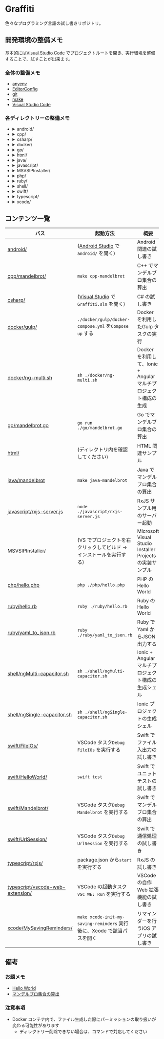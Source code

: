 # Graffiti
色々なプログラミング言語の試し書きリポジトリ。

## 開発環境の整備メモ
基本的には[Visual Studio Code] でプロジェクトルートを開き、実行環境を整備することで、試すことが出来ます。

### 全体の整備メモ
* [anyenv](https://github.com/anyenv/anyenv)
* [EditorConfig](https://editorconfig.org/)
* [git](https://git-scm.com/)
* [make](https://www.gnu.org/software/make/manual/make.html)
* [Visual Studio Code]

### 各ディレクトリーの整備メモ
* <details>
    <summary>android/</summary>

    1. (任意) [JetBrains Toolbox App](https://www.jetbrains.com/ja-jp/toolbox-app/) をインストールする
    2. [Android Studio] をインストールする
        * 手順1 を実行した場合は、そのツールからインストールする
  </details>
* <details>
    <summary>cpp/</summary>

    * Docker
        1. VSCode タスク`C++: edit in docker` を実行する
    * macOS, WSL(Ubuntu)
        1. g++ をインストールする
        2. https://code.visualstudio.com/docs/languages/cpp に従ってセットアップする
  </details>
* <details>
    <summary>csharp/</summary>

    * 全般
        1. [dotnet](https://dotnet.microsoft.com/ja-jp/) をインストールする
        2. https://code.visualstudio.com/docs/languages/csharp に従ってセットアップする
    * Windows
        1. [Visual Studio] をインストールする
  </details>
* <details>
    <summary>docker/</summary>

    1. [Docker](https://dotnet.microsoft.com/ja-jp/) をインストールする
    2. https://code.visualstudio.com/docs/containers/overview に従ってセットアップする
  </details>
* <details>
    <summary>go/</summary>

    * 全般
        1. (任意) [goenv](https://github.com/go-nv/goenv) をインストールする
        2. [Go 言語](https://go.dev/) をインストールする
            * バージョンは[.go-version](./go-version) を参照してください
        3. https://code.visualstudio.com/docs/languages/go に従ってセットアップする
    * Docker
        1. VSCode タスク`Go: edit in docker` を実行する
  </details>
* <details>
    <summary>html/</summary>

    WEB ブラウザをインストールする。
  </details>
* <details>
    <summary>java/</summary>

    1. (任意) [jenv](https://github.com/jenv/jenv) をインストールする
    2. [java](https://www.java.com/ja/) をインストールする
        * バージョンは[.java-version](./.java-version) を参照してください
        * (任意) jenv で入手したものを登録し、切り替える
    3. https://code.visualstudio.com/docs/languages/java に従ってセットアップする
  </details>
* <details>
    <summary>javascript/</summary>

    1. (任意) [nodenv] をインストールする
    2. [Node.js] をインストールする
        * バージョンは[.node-version](./.node-version) を参照してください
    3. `npm ci` を実行する
  </details>
* <details>
    <summary>MSVSIPInstaller/</summary>

    * Windows
        1. [Visual Studio] をインストールする
        2. [Microsoft Visual Studio Installer Projects 2022](https://marketplace.visualstudio.com/items?itemName=VisualStudioClient.MicrosoftVisualStudio2022InstallerProjects) をインストールする
  </details>
* <details>
    <summary>php/</summary>

    1. (任意) [phpenv](https://github.com/phpenv/phpenv) をインストールする
    2. [PHP](https://www.php.net/) をインストールする
        * バージョンは[.php-version](./.php-version) を参照してください
  </details>
* <details>
    <summary>ruby/</summary>

    * 全般
        1. (任意) [rbnv](https://github.com/rbenv/rbenv) をインストールする
        2. [Ruby](https://www.ruby-lang.org/ja/) をインストールする
            * バージョンは[.ruby-version](./.ruby-version) を参照してください
        3. https://code.visualstudio.com/docs/languages/ruby に従ってセットアップする
    * Docker
        1. VSCode タスク`Ruby: edit in docker` を実行する
  </details>
* <details>
    <summary>shell/</summary>

    shell を実行できる環境で試してください。
  </details>
* <details>
    <summary>swift/</summary>

    1. [Swift](https://www.swift.org/) をインストールする
        * バージョンは[.swift-version](./.swift-version) を参照してください
    2. https://marketplace.visualstudio.com/items?itemName=sswg.swift-lang に従ってセットアップする
  </details>
* <details>
    <summary>typescript/</summary>

    1. (任意) [nodenv] をインストールする
    2. [Node.js] をインストールする
        * バージョンは[.node-version](./.node-version) を参照してください
    3. `npm ci` を実行する
  </details>
* <details>
    <summary>xcode/</summary>

    * macOS
        1. [Xcode](https://developer.apple.com/documentation/xcode) をインストールする
  </details>



## コンテンツ一覧
パス | 起動方法 | 概要
--- | --- | ---
[android/](./android/) | ([Android Studio] で`android/` を開く) | Android 関連の試し書き
[cpp/mandelbrot/](./cpp/mandelbrot/) | `make cpp-mandelbrot` | C++ でマンデルブロ集合の算出
[csharp/](./csharp/) | ([Visual Studio] で`Graffiti.sln` を開く) | C# の試し書き
[docker/gulp/](./docker/gulp/) | `./docker/gulp/docker-compose.yml` を`Compose up` する | Docker を利用したGulp タスクの実行
[docker/ng-multi.sh](./docker/ng-multi.sh) | `sh ./docker/ng-multi.sh` | Docker を利用して、Ionic + Angular マルチプロジェクト構成の生成
[go/mandelbrot.go](./go/mandelbrot.go) | `go run ./go/mandelbrot.go` | Go でマンデルブロ集合の算出
[html/](./html/) | (ディレクトリ内を確認してください) | HTML 関連サンプル
[java/mandelbrot](./java/mandelbrot/) | `make java-mandelbrot` | Java でマンデルブロ集合の算出
[javascript/rxjs-server.js](./javascript/rxjs-server.js) | `node ./javascript/rxjs-server.js` | RxJS サンプル用のサーバー起動
[MSVSIPInstaller/](./MSVSIPInstaller/) | (VS でプロジェクトを右クリックしてビルド → インストールを実行する) | Microsoft Visual Studio Installer Projects の実装サンプル
[php/hello.php](./php/hello.php) | `php ./php/hello.php` | PHP のHello World
[ruby/hello.rb](./ruby/hello.rb) | `ruby ./ruby/hello.rb` | Ruby のHello World
[ruby/yaml_to_json.rb](./ruby/yaml_to_json.rb) | `ruby ./ruby/yaml_to_json.rb` | Ruby でYaml からJSON 出力する
[shell/ngMulti-capacitor.sh](./shell/ngMulti-capacitor.sh) | `sh ./shell/ngMulti-capacitor.sh` | Ionic + Angular マルチプロジェクト構成の生成シェル
[shell/ngSingle-capacitor.sh](./shell/ngSingle-capacitor.sh) | `sh ./shell/ngSingle-capacitor.sh` | Ionic プロジェクトの生成シェル
[swift/FileIOs/](./swift/FileIOs/) | VSCode タスク`Debug FileIOs` を実行する | Swift でファイル入出力の試し書き
[swift/HelloWorld/](./swift/HelloWorld/) | `swift test` | Swift でユニットテストの試し書き
[swift/Mandelbrot/](./swift/Mandelbrot/) | VSCode タスク`Debug Mandelbrot` を実行する | Swift でマンデルブロ集合の算出
[swift/UrlSession/](./swift/UrlSession/) | VSCode タスク`Debug UrlSession` を実行する | Swift で通信処理の試し書き
[typescript/rxjs/](./typescript/rxjs/) | package.json から`start` を実行する | RxJS の試し書き
[typescript/vscode-web-extension/](./typescript/vscode-web-extension/) | VSCode の起動タスク`VSC WE: Run` を実行する | VSCode の自作Web 拡張機能の試し書き
[xcode/MySavingReminders/](./xcode/MySavingReminders/) | `make xcode-init-my-saving-reminders` 実行後に、Xcode で該当パスを開く | リマインダーを行うiOS アプリの試し書き



## 備考
### お題メモ
* [Hello World](./docs/hello_world.md)
* [マンデルブロ集合の算出](./docs/mandelbrot.md)

### 注意事項
* Docker コンテナ内で、ファイル生成した際にパーミッションの取り扱いが変わる可能性があります
    * ディレクトリー削除できない場合は、コマンドで対応してください



[Android Studio]: https://developer.android.com/studio
[Node.js]: https://nodejs.org/ja
[nodenv]: https://github.com/nodenv/nodenv
[Visual Studio]: https://visualstudio.microsoft.com/
[Visual Studio Code]: https://code.visualstudio.com/
